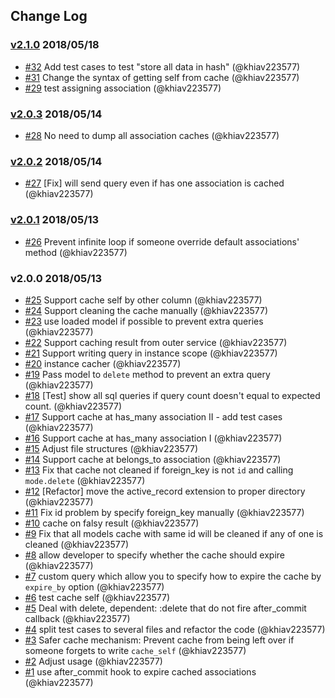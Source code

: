 ## Change Log

### [v2.1.0](https://github.com/khiav223577/active_model_cachers/compare/v2.0.3...v2.1.0) 2018/05/18
- [#32](https://github.com/khiav223577/active_model_cachers/pull/32) Add test cases to test "store all data in hash" (@khiav223577)
- [#31](https://github.com/khiav223577/active_model_cachers/pull/31) Change the syntax of getting self from cache (@khiav223577)
- [#29](https://github.com/khiav223577/active_model_cachers/pull/29) test assigning association (@khiav223577)

### [v2.0.3](https://github.com/khiav223577/active_model_cachers/compare/v2.0.2...v2.0.3) 2018/05/14
- [#28](https://github.com/khiav223577/active_model_cachers/pull/28) No need to dump all association caches (@khiav223577)

### [v2.0.2](https://github.com/khiav223577/active_model_cachers/compare/v2.0.1...v2.0.2) 2018/05/14
- [#27](https://github.com/khiav223577/active_model_cachers/pull/27) [Fix] will send query even if has one association is cached (@khiav223577)

### [v2.0.1](https://github.com/khiav223577/active_model_cachers/compare/v2.0.0...v2.0.1) 2018/05/13
- [#26](https://github.com/khiav223577/active_model_cachers/pull/26) Prevent infinite loop if someone override default associations' method (@khiav223577)

### v2.0.0 2018/05/13
- [#25](https://github.com/khiav223577/active_model_cachers/pull/25) Support cache self by other column (@khiav223577)
- [#24](https://github.com/khiav223577/active_model_cachers/pull/24) Support cleaning the cache manually (@khiav223577)
- [#23](https://github.com/khiav223577/active_model_cachers/pull/23) use loaded model if possible to prevent extra queries (@khiav223577)
- [#22](https://github.com/khiav223577/active_model_cachers/pull/22) Support caching result from outer service (@khiav223577)
- [#21](https://github.com/khiav223577/active_model_cachers/pull/21) Support writing query in instance scope (@khiav223577)
- [#20](https://github.com/khiav223577/active_model_cachers/pull/20) instance cacher (@khiav223577)
- [#19](https://github.com/khiav223577/active_model_cachers/pull/19) Pass model to `delete` method to prevent an extra query (@khiav223577)
- [#18](https://github.com/khiav223577/active_model_cachers/pull/18) [Test] show all sql queries if query count doesn't equal to expected count. (@khiav223577)
- [#17](https://github.com/khiav223577/active_model_cachers/pull/17) Support cache at has_many association II - add test cases (@khiav223577)
- [#16](https://github.com/khiav223577/active_model_cachers/pull/16) Support cache at has_many association I (@khiav223577)
- [#15](https://github.com/khiav223577/active_model_cachers/pull/15) Adjust file structures (@khiav223577)
- [#14](https://github.com/khiav223577/active_model_cachers/pull/14) Support cache at belongs_to association (@khiav223577)
- [#13](https://github.com/khiav223577/active_model_cachers/pull/13) Fix that cache not cleaned if foreign_key is not `id` and calling `mode.delete` (@khiav223577)
- [#12](https://github.com/khiav223577/active_model_cachers/pull/12) [Refactor] move the active_record extension to proper directory (@khiav223577)
- [#11](https://github.com/khiav223577/active_model_cachers/pull/11) Fix id problem by specify foreign_key manually (@khiav223577)
- [#10](https://github.com/khiav223577/active_model_cachers/pull/10) cache on falsy result (@khiav223577)
- [#9](https://github.com/khiav223577/active_model_cachers/pull/9) Fix that all models cache with same id will be cleaned if any of one is cleaned (@khiav223577)
- [#8](https://github.com/khiav223577/active_model_cachers/pull/8)  allow developer to specify whether the cache should expire (@khiav223577)
- [#7](https://github.com/khiav223577/active_model_cachers/pull/7) custom query which allow you to specify how to expire the cache by `expire_by` option (@khiav223577)
- [#6](https://github.com/khiav223577/active_model_cachers/pull/6) test cache self (@khiav223577)
- [#5](https://github.com/khiav223577/active_model_cachers/pull/5) Deal with delete, dependent: :delete that do not fire after_commit callback (@khiav223577)
- [#4](https://github.com/khiav223577/active_model_cachers/pull/4) split test cases to several files and refactor the code (@khiav223577)
- [#3](https://github.com/khiav223577/active_model_cachers/pull/3) Safer cache mechanism: Prevent cache from being left over if someone forgets to write `cache_self` (@khiav223577)
- [#2](https://github.com/khiav223577/active_model_cachers/pull/2) Adjust usage (@khiav223577)
- [#1](https://github.com/khiav223577/active_model_cachers/pull/1) use after_commit hook to expire cached associations  (@khiav223577)
